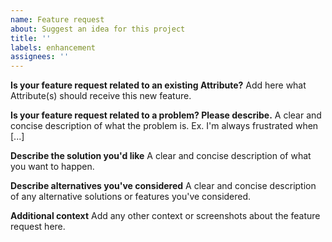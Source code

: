 ```yaml
---
name: Feature request
about: Suggest an idea for this project
title: ''
labels: enhancement
assignees: ''
---
```


**Is your feature request related to an existing Attribute?**
Add here what Attribute(s) should receive this new feature.

**Is your feature request related to a problem? Please describe.**
A clear and concise description of what the problem is. Ex. I'm always frustrated when [...]

**Describe the solution you'd like**
A clear and concise description of what you want to happen.

**Describe alternatives you've considered**
A clear and concise description of any alternative solutions or features you've considered.

**Additional context**
Add any other context or screenshots about the feature request here.

